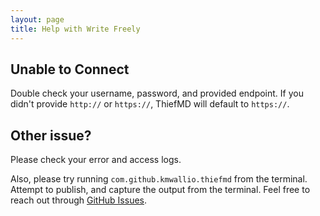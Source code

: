 ```yaml
---
layout: page
title: Help with Write Freely
---
```


## Unable to Connect

Double check your username, password, and provided endpoint. If you didn't provide `http://` or `https://`, ThiefMD will default to `https://`.

## Other issue?

Please check your error and access logs.

Also, please try running `com.github.kmwallio.thiefmd` from the terminal. Attempt to publish, and capture the output from the terminal. Feel free to reach out through [GitHub Issues](https://github.com/ThiefMD/wordpress-vala/issues).
